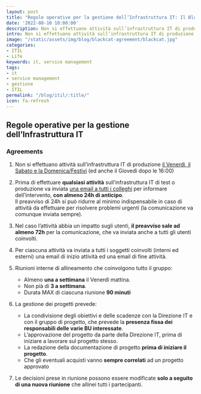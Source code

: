 ```yaml
---
layout: post
title: "Regole operative per la gestione dell’Infrastruttura IT: Il Black Cat Agreement"
date: '2022-08-10 10:00:00'
description: Non si effettuano attività sull’infrastruttura IT di produzione il Venerdì, il Sabato e la Domenica/Festivi (ed anche il giovedì dopo le 16:00)
intro: Non si effettuano attività sull’infrastruttura IT di produzione il Venerdì, il Sabato e la Domenica/Festivi (ed anche il giovedì dopo le 16:00)
image: "/static/assets/img/blog/blackcat-agreement/blackcat.jpg"
categories:
- ITIL
- Life
keywords: it, service management
tags:
- it
- service management
- gestione
- ITIL
permalink: "/blog/itil/:title/"
icon: fa-refresh
---
```


## Regole operative per la gestione dell’Infrastruttura IT 

### Agreements

1. Non si effettuano attività sull’infrastruttura IT di produzione <u>il Venerdì, il Sabato e la Domenica/Festivi</u> (ed anche il Giovedì dopo le 16:00)

2. Prima di effettuare **qualsiasi attività** sull’infrastruttura IT di test o produzione va inviata <u>una email a tutti i colleghi</u> per informare dell’intervento, **con almeno 24h di anticipo**.<br>
Il preavviso di 24h si può ridurre al minimo indispensabile in caso di attività da effettuare per risolvere problemi urgenti (la comunicazione va comunque inviata sempre).

3. Nel caso l’attività abbia un impatto sugli utenti, **il preavviso sale ad almeno 72h** per la comunicazione, che va inviata anche a tutti gli utenti coinvolti.

4. Per ciascuna attività va inviata a tutti i soggetti coinvolti (interni ed esterni) una email di inizio attività ed una email di fine attività.

5. Riunioni interne di allineamento che coinvolgono tutto il gruppo:

    - Almeno **una a settimana** il Venerdì mattina.
    - Non pià di **3 a settimana**.
    - Durata MAX di ciascuna riunione **90 minuti**<br>

6. La gestione dei progetti prevede:

    - La condivisione degli obiettivi e delle scadenze con la Direzione IT e con il gruppo di progetto, che prevede la **presenza fissa dei responsabili delle varie BU interessate**.
    - L’approvazione del progetto da parte della Direzione IT, prima di iniziare a lavorare sul progetto stesso.
    - La redazione della documentazione di progetto **prima di iniziare il progetto**.
    - Che gli eventuali acquisti vanno **sempre correlati** ad un progetto approvato<br>

7. Le decisioni prese in riunione possono essere modificate **solo a seguito di una nuova riunione** che allinei tutti i partecipanti.
